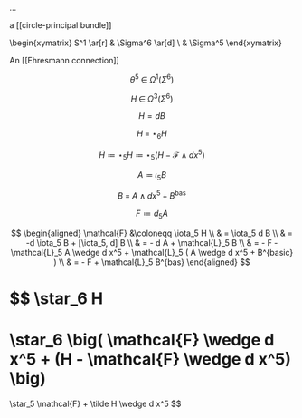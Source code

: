 $\ldots$

a [[circle-principal bundle]]

\begin{xymatrix}
  S^1 \ar[r] 
  &
  \Sigma^6
  \ar[d]
  \\
  & \Sigma^5
\end{xymatrix}

An [[Ehresmann connection]]

$$
  \theta^5
  \;\in\;
  \Omega^1\big( \Sigma^6 \big)
$$

$$
  H \;\in\; \Omega^3\big(\Sigma^6\big)
$$


$$
  H = d B
$$

$$
  H 
  \;=\;
  \star_6 
  H
$$

$$
  \tilde H
  \coloneqq
  \star_5 H
  \coloneqq
  \star_5 
  \big(
    H - \mathcal{F} \wedge d x^5
  \big)
$$

$$
  A
  \;\coloneqq\;
  \iota_5 B
$$

$$
  B
  \;=\;
  A \wedge d x^5
  +
  B^{\mathrm{bas}}
$$

$$
  F 
  \coloneqq
  d_5 A
$$

$$
  \begin{aligned}
    \mathcal{F}
    &\coloneqq
    \iota_5 H
    \\
    & =
    \iota_5 d B
    \\
    & =
    -d \iota_5 B + [\iota_5, d] B
    \\
    & =
    - d A + \mathcal{L}_5 B
    \\
    & =
    - F - \mathcal{L}_5 A \wedge d x^5 + \mathcal{L}_5 ( A \wedge d x^5 + B^{basic} )
    \\
    & =
    - F + \mathcal{L}_5 B^{bas}
  \end{aligned}
$$

$$
  \star_6 H
  =
  \star_6
  \big(
    \mathcal{F} \wedge d x^5
    +
    (H - \mathcal{F} \wedge d x^5)
  \big)
  =
  \star_5 \mathcal{F}
  + 
  \tilde H \wedge d x^5
$$
